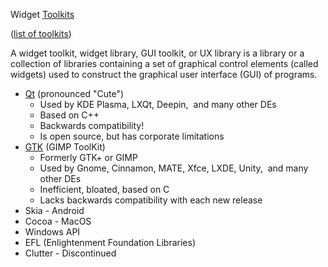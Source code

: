 Widget [Toolkits](https://en.wikipedia.org/wiki/Widget_toolkit)

([list of toolkits](https://en.wikipedia.org/wiki/List_of_widget_toolkits))

A widget toolkit, widget library, GUI toolkit, or UX library is a library or a collection of libraries containing a set of graphical control elements (called widgets) used to construct the graphical user interface (GUI) of programs.

- [Qt](https://en.wikipedia.org/wiki/Qt_%28software%29#Qt_5) (pronounced "Cute")
    - Used by KDE Plasma, LXQt, Deepin,  and many other DEs
    - Based on C++
    - Backwards compatibility!
    - Is open source, but has corporate limitations
- [GTK](https://en.wikipedia.org/wiki/GTK) (GIMP ToolKit)
    - Formerly GTK+ or GIMP
    - Used by Gnome, Cinnamon, MATE, Xfce, LXDE, Unity,  and many other DEs
    - Inefficient, bloated, based on C
    - Lacks backwards compatibility with each new release
- Skia - Android
- Cocoa - MacOS
- Windows API
- EFL (Enlightenment Foundation Libraries)
- Clutter - Discontinued